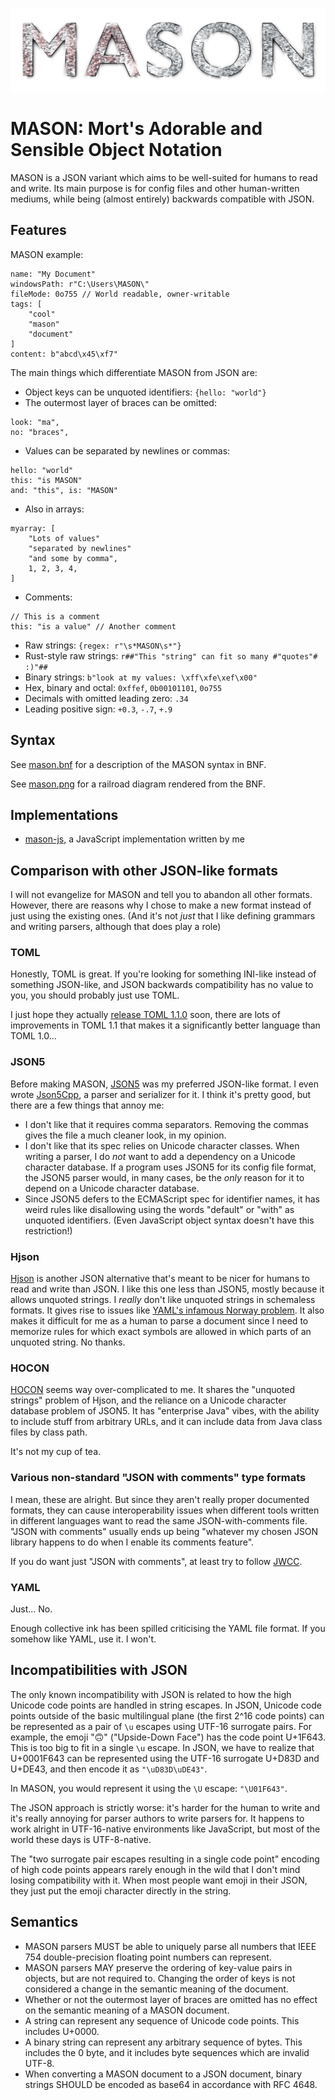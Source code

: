 ![MASON Logo](./mason-logo.png)

# MASON: Mort's Adorable and Sensible Object Notation

MASON is a JSON variant which aims to be well-suited for humans to read and write.
Its main purpose is for config files and other human-written mediums,
while being (almost entirely) backwards compatible with JSON.

## Features

MASON example:

```
name: "My Document"
windowsPath: r"C:\Users\MASON\"
fileMode: 0o755 // World readable, owner-writable
tags: [
    "cool"
    "mason"
    "document"
]
content: b"abcd\x45\xf7"
```

The main things which differentiate MASON from JSON are:

* Object keys can be unquoted identifiers: `{hello: "world"}`
* The outermost layer of braces can be omitted:

```
look: "ma",
no: "braces",
```

* Values can be separated by newlines or commas:

```
hello: "world"
this: "is MASON"
and: "this", is: "MASON"
```

* Also in arrays:

```
myarray: [
    "Lots of values"
    "separated by newlines"
    "and some by comma",
    1, 2, 3, 4,
]
```

* Comments:

```
// This is a comment
this: "is a value" // Another comment
```

* Raw strings: `{regex: r"\s*MASON\s*"}`
* Rust-style raw strings: `r##"This "string" can fit so many #"quotes"# :)"##`
* Binary strings: `b"look at my values: \xff\xfe\xef\x00"`
* Hex, binary and octal: `0xffef`, `0b00101101`, `0o755`
* Decimals with omitted leading zero: `.34`
* Leading positive sign: `+0.3`, `-.7`, `+.9`

## Syntax

See [mason.bnf](./mason.bnf) for a description of the MASON syntax in BNF.

See [mason.png](./mason.png) for a railroad diagram rendered from the BNF.

## Implementations

* [mason-js](https://github.com/mortie/mason-js),
  a JavaScript implementation written by me

## Comparison with other JSON-like formats

I will not evangelize for MASON and tell you to abandon all other formats.
However, there are reasons why I chose to make a new format instead of
just using the existing ones.
(And it's not *just* that I like defining grammars and writing parsers,
although that does play a role)

### TOML

Honestly, TOML is great.
If you're looking for something INI-like instead of something JSON-like,
and JSON backwards compatibility has no value to you,
you should probably just use TOML.

I just hope they actually
[release TOML 1.1.0](https://github.com/toml-lang/toml/issues/928) soon,
there are lots of improvements in TOML 1.1 that makes it
a significantly better language than TOML 1.0...

### JSON5

Before making MASON, [JSON5](https://json5.org/) was my preferred JSON-like format.
I even wrote [Json5Cpp](https://github.com/mortie/json5cpp),
a parser and serializer for it.
I think it's pretty good, but there are a few things that annoy me:

* I don't like that it requires comma separators.
  Removing the commas gives the file a much cleaner look, in my opinion.
* I don't like that its spec relies on Unicode character classes.
  When writing a parser, I do *not* want to add a dependency on a
  Unicode character database.
  If a program uses JSON5 for its config file format,
  the JSON5 parser would, in many cases, be the *only* reason for it to depend
  on a Unicode character database.
* Since JSON5 defers to the ECMAScript spec for identifier names,
  it has weird rules like disallowing using the words "default" or "with" as
  unquoted identifiers.
  (Even JavaScript object syntax doesn't have this restriction!)

### Hjson

[Hjson](https://hjson.github.io/) is another JSON alternative that's meant to
be nicer for humans to read and write than JSON.
I like this one less than JSON5,
mostly because it allows unquoted strings.
I *really* don't like unquoted strings in schemaless formats.
It gives rise to issues like
[YAML's infamous Norway problem](https://www.bram.us/2022/01/11/yaml-the-norway-problem/).
It also makes it difficult for me as a human to parse a document since I need
to memorize rules for which exact symbols are allowed in which parts of
an unquoted string.
No thanks.

### HOCON

[HOCON](https://github.com/lightbend/config/blob/main/HOCON.md)
seems way over-complicated to me.
It shares the "unquoted strings" problem of Hjson,
and the reliance on a Unicode character database problem of JSON5.
It has "enterprise Java" vibes, with the ability to include stuff
from arbitrary URLs, and it can include data from Java class files by class path.

It's not my cup of tea.

### Various non-standard "JSON with comments" type formats

I mean, these are alright.
But since they aren't really proper documented formats,
they can cause interoperability issues when different tools
written in different languages want to read the same JSON-with-comments file.
"JSON with comments" usually ends up being "whatever my chosen JSON library
happens to do when I enable its comments feature".

If you do want just "JSON with comments",
at least try to follow
[JWCC](https://nigeltao.github.io/blog/2021/json-with-commas-comments.html).

### YAML

Just... No.

Enough collective ink has been spilled criticising the YAML file format.
If you somehow like YAML, use it. I won't.

## Incompatibilities with JSON

The only known incompatibility with JSON is related to how
the high Unicode code points are handled in string escapes.
In JSON, Unicode code points outside of the basic multilingual plane
(the first 2^16 code points)
can be represented as a pair of `\u` escapes using UTF-16 surrogate pairs.
For example, the emoji "🙃" ("Upside-Down Face") has the code point U+1F643.
This is too big to fit in a single `\u` escape.
In JSON, we have to realize that U+0001F643 can be represented using
the UTF-16 surrogate U+D83D and U+DE43,
and then encode it as `"\uD83D\uDE43"`.

In MASON, you would represent it using the `\U` escape: `"\U01F643"`.

The JSON approach is strictly worse: it's harder for the human to write
and it's really annoying for parser authors to write parsers for.
It happens to work alright in UTF-16-native environments like
JavaScript, but most of the world these days is UTF-8-native.

The "two surrogate pair escapes resulting in a single code point" encoding
of high code points appears rarely enough in the wild that I don't mind
losing compatibility with it.
When most people want emoji in their JSON,
they just put the emoji character directly in the string.

## Semantics

* MASON parsers MUST be able to uniquely parse all numbers that IEEE 754
  double-precision floating point numbers can represent.
* MASON parsers MAY preserve the ordering of key-value pairs in objects,
  but are not required to.
  Changing the order of keys is not considered a change
  in the semantic meaning of the document.
* Whether or not the outermost layer of braces are omitted has no effect
  on the semantic meaning of a MASON document.
* A string can represent any sequence of Unicode code points.
  This includes U+0000.
* A binary string can represent any arbitrary sequence of bytes.
  This includes the 0 byte, and it includes byte sequences which are invalid UTF-8.
* When converting a MASON document to a JSON document,
  binary strings SHOULD be encoded as base64 in accordance with RFC 4648.
